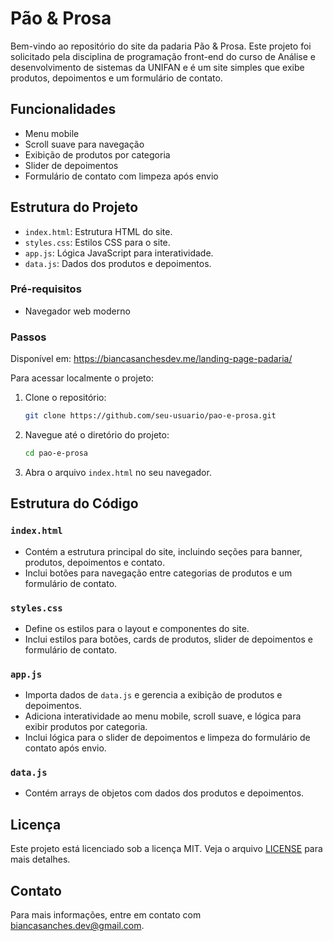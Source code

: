 # Pão & Prosa

Bem-vindo ao repositório do site da padaria Pão & Prosa. Este projeto foi solicitado pela disciplina de programação front-end do curso de Análise e desenvolvimento de sistemas da UNIFAN e é um site simples que exibe produtos, depoimentos e um formulário de contato. 

## Funcionalidades

- Menu mobile
- Scroll suave para navegação
- Exibição de produtos por categoria
- Slider de depoimentos
- Formulário de contato com limpeza após envio

## Estrutura do Projeto

- `index.html`: Estrutura HTML do site.
- `styles.css`: Estilos CSS para o site.
- `app.js`: Lógica JavaScript para interatividade.
- `data.js`: Dados dos produtos e depoimentos.

### Pré-requisitos

- Navegador web moderno

### Passos

Disponível em: https://biancasanchesdev.me/landing-page-padaria/

Para acessar localmente o projeto: 

1. Clone o repositório:
    ```sh
    git clone https://github.com/seu-usuario/pao-e-prosa.git
    ```
2. Navegue até o diretório do projeto:
    ```sh
    cd pao-e-prosa
    ```
3. Abra o arquivo `index.html` no seu navegador.

## Estrutura do Código

### `index.html`

- Contém a estrutura principal do site, incluindo seções para banner, produtos, depoimentos e contato.
- Inclui botões para navegação entre categorias de produtos e um formulário de contato.

### `styles.css`

- Define os estilos para o layout e componentes do site.
- Inclui estilos para botões, cards de produtos, slider de depoimentos e formulário de contato.

### `app.js`

- Importa dados de `data.js` e gerencia a exibição de produtos e depoimentos.
- Adiciona interatividade ao menu mobile, scroll suave, e lógica para exibir produtos por categoria.
- Inclui lógica para o slider de depoimentos e limpeza do formulário de contato após envio.

### `data.js`

- Contém arrays de objetos com dados dos produtos e depoimentos.

## Licença

Este projeto está licenciado sob a licença MIT. Veja o arquivo [LICENSE](LICENSE) para mais detalhes.

## Contato

Para mais informações, entre em contato com [biancasanches.dev@gmail.com](mailto:biancasanches.dev@gmail.com).